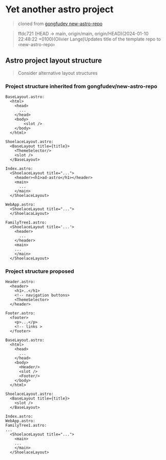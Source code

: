 # Yet another astro project

> cloned from [gongfudev new-astro-repo](https://github.com/gongfudev/new-astro-repo)

> ffdc721 (HEAD -> main, origin/main, origin/HEAD)(2024-01-10 22:48:22 +0100)(Olivier Lange)Updates title of the template repo to ‹new-astro-repo›

## Astro project layout structure

> Consider alternative layout structures

### Project structure inherited from gongfudev/new-astro-repo

```
BaseLayout.astro:
  <html>
    <head>
      ...
    </head>
    <body>
        <slot />
    </body>
  </html>
```

```
ShoelaceLayout.astro:
  <BaseLayout title={title}>
    <ThemeSelector/>
    <slot />
  </BaseLayout>
```

```
Index.astro:
  <ShoelaceLayout title="...">
    <header><h1>ad-astro</h1></header>
    <main>
      ...
    </main>
  </ShoelaceLayout>
```

```
WebApp.astro:
  <ShoelaceLayout title="...">
  </ShoelacaLayout>
```

```
FamilyTree1.astro:
  <ShoelaceLayout title='...'>
    <header>
      ...
    </header>
    <main>
    ...
    </main>
  </ShoelaceLayout>
```

### Project structure proposed

```
Header.astro:
  <header>
    <h1>..</h1>
    <!-- navigation buttons>
    <ThemeSelector>
  </header>
```

```
Footer.astro:
  <footer>
    <p>...</p>
    <!-- links >
  </footer>
```

```
BaseLayout.astro:
  <html>
    <head>
      ...
    </head>
    <body>
      <Header/>
      <slot />
      <Footer/>
    </body>
  </html>
```

```
ShoelaceLayout.astro:
  <BaseLayout title={title}>
    <slot />
  </BaseLayout>
```

```
Index.astro:
WebApp.astro:
FamilyTree1.astro:
...
  <ShoelaceLayout title="...">
    <main>
    ...
    </main>
  </ShoelaceLayout>
```
